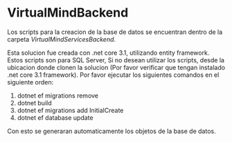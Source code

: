 # VirtualMindBackend

Los scripts para la creacion de la base de datos se encuentran dentro de la carpeta *VirtualMindServicesBackend*.

Esta solucion fue creada con .net core 3.1, utilizando entity framework. Estos scripts son para SQL Server, Si no desean utilizar los scripts, desde la ubicacion donde clonen la solucion (Por favor verificar que tengan instalado .net core 3.1 framework). Por favor ejecutar los siguientes comandos en el siguiente orden: 

1. dotnet ef migrations remove
2. dotnet build
3. dotnet ef migrations add InitialCreate 
4. dotnet ef database update

Con esto se generaran automaticamente los objetos de la base de datos. 

